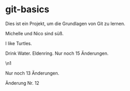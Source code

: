 # git-basics

Dies ist ein Projekt, um die Grundlagen von Git zu lernen.

Michelle und Nico sind süß.

I like Turtles.

Drink Water. Eldenring. Nur noch 15 Änderungen.

\n1

Nur noch 13 Änderungen.

Änderung Nr. 12
